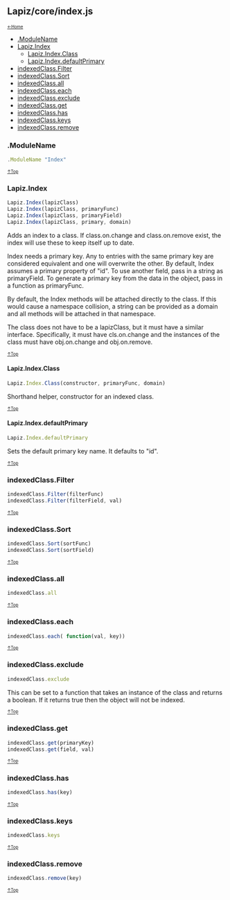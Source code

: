 ## Lapiz/core/index.js<a name="__top"></a>

<sub><sup>[&larr;Home](index.md)</sup></sub>

* [.ModuleName](#.ModuleName)
* [Lapiz.Index](#Lapiz.Index)
  * [Lapiz.Index.Class](#Lapiz.Index.Class)
  * [Lapiz.Index.defaultPrimary](#Lapiz.Index.defaultPrimary)
* [indexedClass.Filter](#indexedClass.Filter)
* [indexedClass.Sort](#indexedClass.Sort)
* [indexedClass.all](#indexedClass.all)
* [indexedClass.each](#indexedClass.each)
* [indexedClass.exclude](#indexedClass.exclude)
* [indexedClass.get](#indexedClass.get)
* [indexedClass.has](#indexedClass.has)
* [indexedClass.keys](#indexedClass.keys)
* [indexedClass.remove](#indexedClass.remove)

### <a name='.ModuleName'></a>.ModuleName
```javascript
.ModuleName "Index"
```

<sub><sup>[&uarr;Top](#__top)</sup></sub>
### <a name='Lapiz.Index'></a>Lapiz.Index
```javascript
Lapiz.Index(lapizClass)
Lapiz.Index(lapizClass, primaryFunc)
Lapiz.Index(lapizClass, primaryField)
Lapiz.Index(lapizClass, primary, domain)
```
Adds an index to a class. If class.on.change and class.on.remove exist,
the index will use these to keep itself up to date.

Index needs a primary key. Any to entries with the same primary key are
considered equivalent and one will overwrite the other. By default, Index
assumes a primary property of "id". To use another field, pass in a string
as primaryField. To generate a primary key from the data in the object,
pass in a function as primaryFunc.

By default, the Index methods will be attached directly to the class. If
this would cause a namespace collision, a string can be provided as a
domain and all methods will be attached in that namespace.

The class does not have to be a lapizClass, but it must have a similar
interface. Specifically, it must have cls.on.change and the instances of
the class must have obj.on.change and obj.on.remove.

<sub><sup>[&uarr;Top](#__top)</sup></sub>
#### <a name='Lapiz.Index.Class'></a>Lapiz.Index.Class
```javascript
Lapiz.Index.Class(constructor, primaryFunc, domain)
```
Shorthand helper, constructor for an indexed class.

<sub><sup>[&uarr;Top](#__top)</sup></sub>
#### <a name='Lapiz.Index.defaultPrimary'></a>Lapiz.Index.defaultPrimary
```javascript
Lapiz.Index.defaultPrimary
```
Sets the default primary key name. It defaults to "id".

<sub><sup>[&uarr;Top](#__top)</sup></sub>
### <a name='indexedClass.Filter'></a>indexedClass.Filter
```javascript
indexedClass.Filter(filterFunc)
indexedClass.Filter(filterField, val)
```

<sub><sup>[&uarr;Top](#__top)</sup></sub>
### <a name='indexedClass.Sort'></a>indexedClass.Sort
```javascript
indexedClass.Sort(sortFunc)
indexedClass.Sort(sortField)
```

<sub><sup>[&uarr;Top](#__top)</sup></sub>
### <a name='indexedClass.all'></a>indexedClass.all
```javascript
indexedClass.all
```

<sub><sup>[&uarr;Top](#__top)</sup></sub>
### <a name='indexedClass.each'></a>indexedClass.each
```javascript
indexedClass.each( function(val, key))
```

<sub><sup>[&uarr;Top](#__top)</sup></sub>
### <a name='indexedClass.exclude'></a>indexedClass.exclude
```javascript
indexedClass.exclude
```
This can be set to a function that takes an instance of the class and
returns a boolean. If it returns true then the object will not be
indexed.

<sub><sup>[&uarr;Top](#__top)</sup></sub>
### <a name='indexedClass.get'></a>indexedClass.get
```javascript
indexedClass.get(primaryKey)
indexedClass.get(field, val)
```

<sub><sup>[&uarr;Top](#__top)</sup></sub>
### <a name='indexedClass.has'></a>indexedClass.has
```javascript
indexedClass.has(key)
```

<sub><sup>[&uarr;Top](#__top)</sup></sub>
### <a name='indexedClass.keys'></a>indexedClass.keys
```javascript
indexedClass.keys
```

<sub><sup>[&uarr;Top](#__top)</sup></sub>
### <a name='indexedClass.remove'></a>indexedClass.remove
```javascript
indexedClass.remove(key)
```

<sub><sup>[&uarr;Top](#__top)</sup></sub>